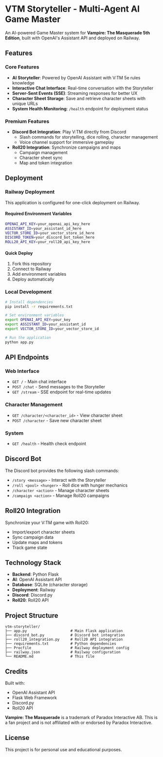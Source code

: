 # VTM Storyteller - Multi-Agent AI Game Master

An AI-powered Game Master system for **Vampire: The Masquerade 5th Edition**, built with OpenAI's Assistant API and deployed on Railway.

## Features

### Core Features
- **AI Storyteller**: Powered by OpenAI Assistant with V:TM 5e rules knowledge
- **Interactive Chat Interface**: Real-time conversation with the Storyteller
- **Server-Sent Events (SSE)**: Streaming responses for better UX
- **Character Sheet Storage**: Save and retrieve character sheets with unique URLs
- **System Health Monitoring**: `/health` endpoint for deployment status

### Premium Features
- **Discord Bot Integration**: Play V:TM directly from Discord
  - Slash commands for storytelling, dice rolling, character management
  - Voice channel support for immersive gameplay
- **Roll20 Integration**: Synchronize campaigns and maps
  - Campaign management
  - Character sheet sync
  - Map and token integration

## Deployment

### Railway Deployment

This application is configured for one-click deployment on Railway.

#### Required Environment Variables

```bash
OPENAI_API_KEY=your_openai_api_key_here
ASSISTANT_ID=your_assistant_id_here
VECTOR_STORE_ID=your_vector_store_id_here
DISCORD_TOKEN=your_discord_bot_token_here
ROLL20_API_KEY=your_roll20_api_key_here
```

#### Quick Deploy

1. Fork this repository
2. Connect to Railway
3. Add environment variables
4. Deploy automatically

### Local Development

```bash
# Install dependencies
pip install -r requirements.txt

# Set environment variables
export OPENAI_API_KEY=your_key
export ASSISTANT_ID=your_assistant_id
export VECTOR_STORE_ID=your_vector_store_id

# Run the application
python app.py
```

## API Endpoints

### Web Interface
- `GET /` - Main chat interface
- `POST /chat` - Send messages to the Storyteller
- `GET /stream` - SSE endpoint for real-time updates

### Character Management
- `GET /character/<character_id>` - View character sheet
- `POST /character` - Save new character sheet

### System
- `GET /health` - Health check endpoint

## Discord Bot

The Discord bot provides the following slash commands:

- `/story <message>` - Interact with the Storyteller
- `/roll <pool> <hunger>` - Roll dice with hunger mechanics
- `/character <action>` - Manage character sheets
- `/campaign <action>` - Manage Roll20 campaigns

## Roll20 Integration

Synchronize your V:TM game with Roll20:

- Import/export character sheets
- Sync campaign data
- Update maps and tokens
- Track game state

## Technology Stack

- **Backend**: Python Flask
- **AI**: OpenAI Assistant API
- **Database**: SQLite (character storage)
- **Deployment**: Railway
- **Discord**: Discord.py
- **Roll20**: Roll20 API

## Project Structure

```
vtm-storyteller/
├── app.py                    # Main Flask application
├── discord_bot.py            # Discord bot integration
├── roll20_integration.py     # Roll20 API integration
├── requirements.txt          # Python dependencies
├── Procfile                  # Railway deployment config
├── railway.json              # Railway configuration
└── README.md                 # This file
```

## Credits

Built with:
- OpenAI Assistant API
- Flask Web Framework
- Discord.py
- Roll20 API

**Vampire: The Masquerade** is a trademark of Paradox Interactive AB. This is a fan project and is not affiliated with or endorsed by Paradox Interactive.

## License

This project is for personal use and educational purposes.

